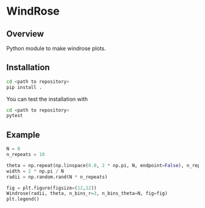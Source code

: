 # WindRose

## Overview

Python module to make windrose plots.

## Installation
```bash
cd <path to repository>
pip install .
```
You can test the installation with
```bash
cd <path to repository>
pytest
```
## Example

```python
N = 8
n_repeats = 10

theta = np.repeat(np.linspace(0.0, 2 * np.pi, N, endpoint=False), n_repeats)
width = 2 * np.pi / N
radii = np.random.rand(N * n_repeats)

fig = plt.figure(figsize=(12,12))
Windrose(radii, theta, n_bins_r=3, n_bins_theta=N, fig=fig)
plt.legend()
```
